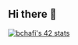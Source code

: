 ## Hi there 👋
<a href="https://github.com/oakoudad/badge42"><img src="https://badge.mediaplus.ma/levi/bchafi" alt="bchafi's 42 stats" /></a>

<!--
**Bader-Chafi/Bader-Chafi** is a ✨ _special_ ✨ repository because its `README.md` (this file) appears on your GitHub profile.


- 🔭 I’m currently working on ...
- 🌱 I’m currently learning ...
- 👯 I’m looking to collaborate on ...
- 🤔 I’m looking for help with ...
- 💬 Ask me about ...
- 📫 How to reach me: ...
- 😄 Pronouns: ...
- ⚡ Fun fact: ...
-->
